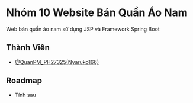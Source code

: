 # Nhóm 10 Website Bán Quần Áo Nam
Web bán quần áo nam sử dụng JSP và Framework Spring Boot


## Thành Viên

- [@QuanPM_PH27325(Nyaruko166)](https://github.com/Nyaruko166)

## Roadmap

- Tính sau

